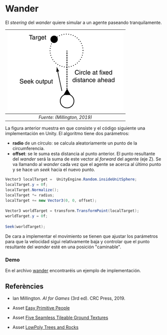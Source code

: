 # Wander

El *steering* del *wander* quiere simular a un agente paseando tranquilamente.

|![](figures/wander.png)|
|:--:| 
| *Fuente: (Millington, 2019)* |

La figura anterior muestra en que consiste y el código siguiente una implementación en Unity. El algoritmo tiene dos parámetros:
- **radio** de un círculo: se calcula aleatoriamente un punto de la circumferencia.
- **offset**: se le suma esta distancia al punto anterior.
El punto resultante del *wander* será la suma de este vector al *forward* del agente (eje Z). Se va llamando al *wander* cada vez que el agente se acerca al último punto y se hace un *seek* hacia el nuevo punto.

```C#
Vector3 localTarget =  UnityEngine.Random.insideUnitSphere;
localTarget.y = 0f;
localTarget.Normalize();
localTarget *= radius;
localTarget += new Vector3(0, 0, offset);

Vector3 worldTarget = transform.TransformPoint(localTarget);
worldTarget.y = 0f;

Seek(worldTarget);
```

De cara a implementar el movimiento se tienen que ajustar los parámetros para que la velocidad sigui relativamente baja y controlar que el punto resultante del *wander* esté en una posición "caminable".


### Demo

En el archivo [wander](demos/wander.unitypackage) encontraréis un ejemplo de implementación.

## Referències

- Ian Millington. *AI for Games* (3rd ed). CRC Press, 2019.

- Asset [Easy Primitive People](https://assetstore.unity.com/packages/3d/characters/easy-primitive-people-161846)

- Asset [Five Seamless Tileable Ground Textures](https://assetstore.unity.com/packages/2d/textures-materials/floors/five-seamless-tileable-ground-textures-57060)

- Asset [LowPoly Trees and Rocks](https://assetstore.unity.com/packages/3d/vegetation/lowpoly-trees-and-rocks-88376)
